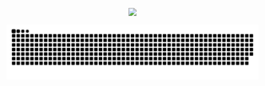 <p align="center">
  <img src="https://skillicons.dev/icons?i=git,linux,python,django,postgresql,fastapi,mysql" />
</p>





<div align="center">
  <a href="https://github.com/windvenx">
  <img src="https://github.com/bimashazaman/Github-snake-SVG/raw/master/snake.svg"
       alt="snake" /></a>
</div>

